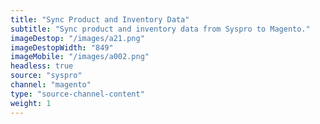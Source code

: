 ```yaml
---
title: "Sync Product and Inventory Data"
subtitle: "Sync product and inventory data from Syspro to Magento."
imageDestop: "/images/a21.png"
imageDestopWidth: "849"
imageMobile: "/images/a002.png"
headless: true
source: "syspro"
channel: "magento"
type: "source-channel-content"
weight: 1
---
```

